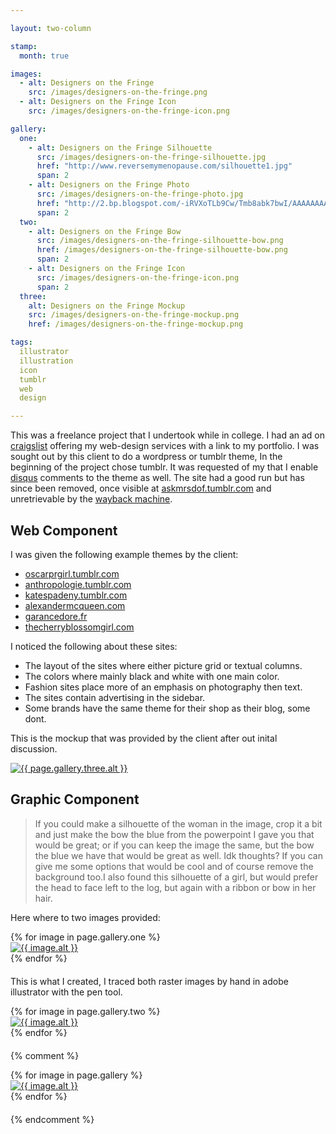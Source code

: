 ```yaml
---

layout: two-column

stamp:
  month: true

images: 
  - alt: Designers on the Fringe
    src: /images/designers-on-the-fringe.png
  - alt: Designers on the Fringe Icon
    src: /images/designers-on-the-fringe-icon.png

gallery:
  one:
    - alt: Designers on the Fringe Silhouette
      src: /images/designers-on-the-fringe-silhouette.jpg
      href: "http://www.reversemymenopause.com/silhouette1.jpg"
      span: 2
    - alt: Designers on the Fringe Photo
      src: /images/designers-on-the-fringe-photo.jpg
      href: "http://2.bp.blogspot.com/-iRVXoTLb9Cw/Tmb8abk7bwI/AAAAAAAABzs/sQ71uwPQYQ0/s1600/116002_1298051032.jpg"
      span: 2
  two:
    - alt: Designers on the Fringe Bow
      src: /images/designers-on-the-fringe-silhouette-bow.png
      href: /images/designers-on-the-fringe-silhouette-bow.png
      span: 2
    - alt: Designers on the Fringe Icon
      src: /images/designers-on-the-fringe-icon.png
      span: 2
  three:
    alt: Designers on the Fringe Mockup
    src: /images/designers-on-the-fringe-mockup.png
    href: /images/designers-on-the-fringe-mockup.png

tags:
  illustrator
  illustration
  icon
  tumblr
  web
  design

---
```


This was a freelance project that I undertook while in college. I had an ad on [craigslist](http://craigslist.org) offering my web-design services with a link to my portfolio. I was sought out by this client to do a wordpress or tumblr theme, In the beginning of the project chose tumblr. It was requested of my that I enable [disqus](http://disqus.com) comments to the theme as well. The site had a good run but has since been removed, once visible at [askmrsdof.tumblr.com](http://askmrsdof.tumblr.com/) and unretrievable by the [wayback machine](http://web.archive.org/web/*/http://askmrsdof.tumblr.com/).

## Web Component

I was given the following example themes by the client:

* [oscarprgirl.tumblr.com](http://oscarprgirl.tumblr.com/)
* [anthropologie.tumblr.com](http://anthropologie.tumblr.com/)
* [katespadeny.tumblr.com](http://katespadeny.tumblr.com/)
* [alexandermcqueen.com](http://www.alexandermcqueen.com/mcq/en_US)
* [garancedore.fr](http://www.garancedore.fr/)
* [thecherryblossomgirl.com](http://www.thecherryblossomgirl.com/)

I noticed the following about these sites:

* The layout of the sites where either picture grid or textual columns.
* The colors where mainly black and white with one main color.
* Fashion sites place more of an emphasis on photography then text.
* The sites contain advertising in the sidebar.
* Some brands have the same theme for their shop as their blog, some dont.

This is the mockup that was provided by the client after out inital discussion.

<a href="{{ page.gallery.three.href }}"><img src="{{ page.gallery.three.src }}" alt="{{ page.gallery.three.alt }}"></a>

## Graphic Component

> If you could make a silhouette of the woman in the image, crop it a bit and just make the bow the blue from the powerpoint I gave you that would be great; or if you can keep the image the same, but the bow the blue we have that would be great as well. Idk thoughts? If you can give me some options that would be cool and of course remove the background too.I also found this silhouette of a girl, but would prefer the head to face left to the log, but again with a ribbon or bow in her hair.

Here where to two images provided:

<div class="thumbnails" style="margin-bottom:20px">
  {% for image in page.gallery.one %}
  <div class="thumbnail span{{ image.span }}">
    <a href="{{ image.href }}"><img src="{{ image.src }}" alt="{{ image.alt }}"></a>
  </div>
  {% endfor %}
</div>

This is what I created, I traced both raster images by hand in adobe illustrator with the pen tool.

<div class="thumbnails" style="margin-bottom:20px">
  {% for image in page.gallery.two %}
  <div class="thumbnail span{{ image.span }}">
    <a href="{{ image.href }}"><img src="{{ image.src }}" alt="{{ image.alt }}"></a>
  </div>
  {% endfor %}
</div>

{% comment %}

<div class="thumbnails" style="margin-bottom:20px">
  {% for image in page.gallery %}
  <div class="thumbnail span{{ image.span }}">
    <a href="{{ image.href }}"><img src="{{ image.src }}" alt="{{ image.alt }}"></a>
  </div>
  {% endfor %}
</div>

{% endcomment %}